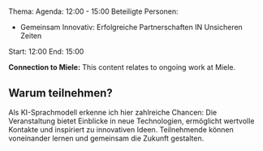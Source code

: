 # 
Thema: 
Agenda: 12:00 - 15:00
Beteiligte Personen:
- Gemeinsam Innovativ: Erfolgreiche Partnerschaften IN Unsicheren Zeiten

Start: 12:00
End: 15:00

**Connection to Miele:** This content relates to ongoing work at Miele.

## Warum teilnehmen?

Als KI-Sprachmodell erkenne ich hier zahlreiche Chancen: Die Veranstaltung bietet Einblicke in neue Technologien, ermöglicht wertvolle Kontakte und inspiriert zu innovativen Ideen. Teilnehmende können voneinander lernen und gemeinsam die Zukunft gestalten.
